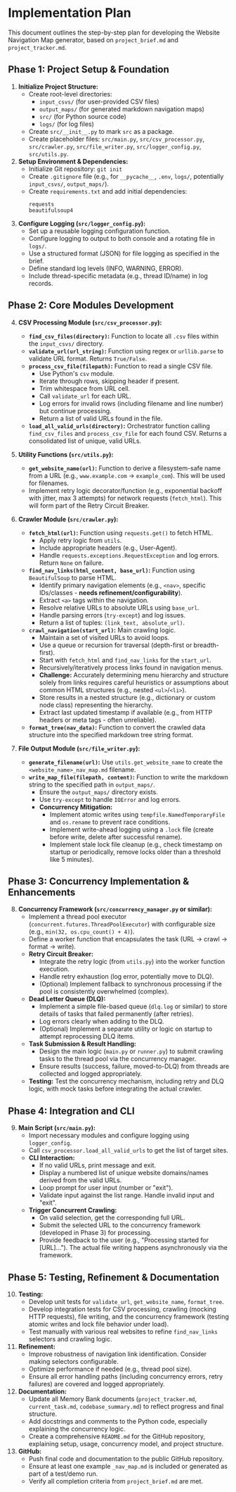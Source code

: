 # Implementation Plan

This document outlines the step-by-step plan for developing the Website Navigation Map generator, based on `project_brief.md` and `project_tracker.md`.

## Phase 1: Project Setup & Foundation

1.  **Initialize Project Structure:**
    - Create root-level directories:
      - `input_csvs/` (for user-provided CSV files)
      - `output_maps/` (for generated markdown navigation maps)
      - `src/` (for Python source code)
      - `logs/` (for log files)
    - Create `src/__init__.py` to mark `src` as a package.
    - Create placeholder files: `src/main.py`, `src/csv_processor.py`, `src/crawler.py`, `src/file_writer.py`, `src/logger_config.py`, `src/utils.py`.
2.  **Setup Environment & Dependencies:**
    - Initialize Git repository: `git init`
    - Create `.gitignore` file (e.g., for `__pycache__`, `.env`, `logs/`, potentially `input_csvs/`, `output_maps/`).
    - Create `requirements.txt` and add initial dependencies:
      ```
      requests
      beautifulsoup4
      ```
3.  **Configure Logging (`src/logger_config.py`):**
    - Set up a reusable logging configuration function.
    - Configure logging to output to both console and a rotating file in `logs/`.
    - Use a structured format (JSON) for file logging as specified in the brief.
    - Define standard log levels (INFO, WARNING, ERROR).
    - Include thread-specific metadata (e.g., thread ID/name) in log records.

## Phase 2: Core Modules Development

4.  **CSV Processing Module (`src/csv_processor.py`):**
    - **`find_csv_files(directory)`:** Function to locate all `.csv` files within the `input_csvs/` directory.
    - **`validate_url(url_string)`:** Function using regex or `urllib.parse` to validate URL format. Returns `True/False`.
    - **`process_csv_file(filepath)`:** Function to read a single CSV file.
      - Use Python's `csv` module.
      - Iterate through rows, skipping header if present.
      - Trim whitespace from URL cell.
      - Call `validate_url` for each URL.
      - Log errors for invalid rows (including filename and line number) but continue processing.
      - Return a list of valid URLs found in the file.
    - **`load_all_valid_urls(directory)`:** Orchestrator function calling `find_csv_files` and `process_csv_file` for each found CSV. Returns a consolidated list of unique, valid URLs.
5.  **Utility Functions (`src/utils.py`):**
    - **`get_website_name(url)`:** Function to derive a filesystem-safe name from a URL (e.g., `www.example.com` -> `example_com`). This will be used for filenames.
    - Implement retry logic decorator/function (e.g., exponential backoff with jitter, max 3 attempts) for network requests (`fetch_html`). This will form part of the Retry Circuit Breaker.
6.  **Crawler Module (`src/crawler.py`):**

    - **`fetch_html(url)`:** Function using `requests.get()` to fetch HTML.
      - Apply retry logic from `utils`.
      - Include appropriate headers (e.g., User-Agent).
      - Handle `requests.exceptions.RequestException` and log errors. Return `None` on failure.
    - **`find_nav_links(html_content, base_url)`:** Function using `BeautifulSoup` to parse HTML.
      - Identify primary navigation elements (e.g., `<nav>`, specific IDs/classes - **needs refinement/configurability**).
      - Extract `<a>` tags within the navigation.
      - Resolve relative URLs to absolute URLs using `base_url`.
      - Handle parsing errors (`try-except`) and log issues.
      - Return a list of tuples: `(link_text, absolute_url)`.
    - **`crawl_navigation(start_url)`:** Main crawling logic.
      - Maintain a set of visited URLs to avoid loops.
      - Use a queue or recursion for traversal (depth-first or breadth-first).
      - Start with `fetch_html` and `find_nav_links` for the `start_url`.
      - Recursively/iteratively process links found in navigation menus.
      - **Challenge:** Accurately determining menu hierarchy and structure solely from links requires careful heuristics or assumptions about common HTML structures (e.g., nested `<ul>`/`<li>`).
      - Store results in a nested structure (e.g., dictionary or custom node class) representing the hierarchy.
      - Extract last updated timestamp if available (e.g., from HTTP headers or meta tags - often unreliable).
    - **`format_tree(nav_data)`:** Function to convert the crawled data structure into the specified markdown tree string format.

7.  **File Output Module (`src/file_writer.py`):**
    - **`generate_filename(url)`:** Use `utils.get_website_name` to create the `<website_name>_nav_map.md` filename.
    - **`write_map_file(filepath, content)`:** Function to write the markdown string to the specified path in `output_maps/`.
      - Ensure the `output_maps/` directory exists.
      - Use `try-except` to handle `IOError` and log errors.
      - **Concurrency Mitigation:**
        - Implement atomic writes using `tempfile.NamedTemporaryFile` and `os.rename` to prevent race conditions.
        - Implement write-ahead logging using a `.lock` file (create before write, delete after successful rename).
        - Implement stale lock file cleanup (e.g., check timestamp on startup or periodically, remove locks older than a threshold like 5 minutes).

## Phase 3: Concurrency Implementation & Enhancements

8.  **Concurrency Framework (`src/concurrency_manager.py` or similar):**
    - Implement a thread pool executor (`concurrent.futures.ThreadPoolExecutor`) with configurable size (e.g., `min(32, os.cpu_count() + 4)`).
    - Define a worker function that encapsulates the task (URL -> crawl -> format -> write).
    - **Retry Circuit Breaker:**
      - Integrate the retry logic (from `utils.py`) into the worker function execution.
      - Handle retry exhaustion (log error, potentially move to DLQ).
      - (Optional) Implement fallback to synchronous processing if the pool is consistently overwhelmed (complex).
    - **Dead Letter Queue (DLQ):**
      - Implement a simple file-based queue (`dlq.log` or similar) to store details of tasks that failed permanently (after retries).
      - Log errors clearly when adding to the DLQ.
      - (Optional) Implement a separate utility or logic on startup to attempt reprocessing DLQ items.
    - **Task Submission & Result Handling:**
      - Design the main logic (`main.py` or `runner.py`) to submit crawling tasks to the thread pool via the concurrency manager.
      - Ensure results (success, failure, moved-to-DLQ) from threads are collected and logged appropriately.
    - **Testing:** Test the concurrency mechanism, including retry and DLQ logic, with mock tasks before integrating the actual crawler.

## Phase 4: Integration and CLI

9.  **Main Script (`src/main.py`):**
    - Import necessary modules and configure logging using `logger_config`.
    - Call `csv_processor.load_all_valid_urls` to get the list of target sites.
    - **CLI Interaction:**
      - If no valid URLs, print message and exit.
      - Display a numbered list of unique website domains/names derived from the valid URLs.
      - Loop prompt for user input (number or "exit").
      - Validate input against the list range. Handle invalid input and "exit".
    - **Trigger Concurrent Crawling:**
      - On valid selection, get the corresponding full URL.
      - Submit the selected URL to the concurrency framework (developed in Phase 3) for processing.
      - Provide feedback to the user (e.g., "Processing started for [URL]..."). The actual file writing happens asynchronously via the framework.

## Phase 5: Testing, Refinement & Documentation

10. **Testing:**
    - Develop unit tests for `validate_url`, `get_website_name`, `format_tree`.
    - Develop integration tests for CSV processing, crawling (mocking HTTP requests), file writing, and the concurrency framework (testing atomic writes and lock file behavior under load).
    - Test manually with various real websites to refine `find_nav_links` selectors and crawling logic.
11. **Refinement:**
    - Improve robustness of navigation link identification. Consider making selectors configurable.
    - Optimize performance if needed (e.g., thread pool size).
    - Ensure all error handling paths (including concurrency errors, retry failures) are covered and logged appropriately.
12. **Documentation:**
    - Update all Memory Bank documents (`project_tracker.md`, `current_task.md`, `codebase_summary.md`) to reflect progress and final structure.
    - Add docstrings and comments to the Python code, especially explaining the concurrency logic.
    - Create a comprehensive `README.md` for the GitHub repository, explaining setup, usage, concurrency model, and project structure.
13. **GitHub:**
    - Push final code and documentation to the public GitHub repository.
    - Ensure at least one example `_nav_map.md` is included or generated as part of a test/demo run.
    - Verify all completion criteria from `project_brief.md` are met.
